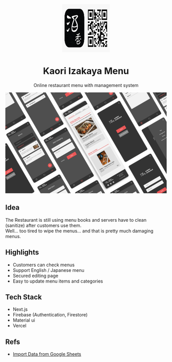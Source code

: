 <p align="center">
  <img width="150" height="150" src="./resources/qr.png" alt="qr code">
</p>

<h1 align="center">Kaori Izakaya Menu</h1>

<p align="center">
  Online restaurant menu with management system
</p>

![app top](./resources/mock.png)

## Idea

The Restaurant is still using menu books and servers have to clean (sanitize) after customers use them.  
Well... too tired to wipe the menus... and that is pretty much damaging menus.

## Highlights

- Customers can check menus
- Support English / Japanese menu
- Secured editing page
- Easy to update menu items and categories

## Tech Stack

- Next.js
- Firebase (Authentication, Firestore)
- Material ui
- Vercel

## Refs

- [Import Data from Google Sheets](https://levelup.gitconnected.com/import-data-from-google-sheets-to-firestore-using-google-apps-script-b6f857f82a2)
